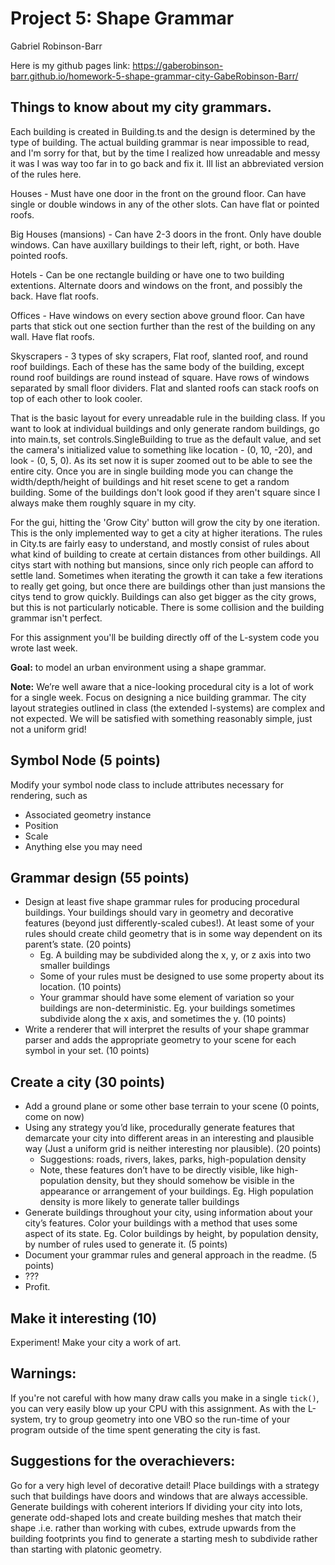 ﻿
# Project 5: Shape Grammar

Gabriel Robinson-Barr

Here is my github pages link:
https://gaberobinson-barr.github.io/homework-5-shape-grammar-city-GabeRobinson-Barr/

## Things to know about my city grammars.
Each building is created in Building.ts and the design is determined by the type of building. The actual building grammar is near impossible to read, and I'm sorry for that, but by the time I realized how unreadable and messy it was I was way too far in to go back and fix it. Ill list an abbreviated version of the rules here.

Houses -
Must have one door in the front on the ground floor.
Can have single or double windows in any of the other slots.
Can have flat or pointed roofs.

Big Houses (mansions) -
Can have 2-3 doors in the front.
Only have double windows.
Can have auxillary buildings to their left, right, or both.
Have pointed roofs.

Hotels -
Can be one rectangle building or have one to two building extentions.
Alternate doors and windows on the front, and possibly the back.
Have flat roofs.

Offices -
Have windows on every section above ground floor.
Can have parts that stick out one section further than the rest of the building on any wall.
Have flat roofs.

Skyscrapers -
3 types of sky scrapers, Flat roof, slanted roof, and round roof buildings.
Each of these has the same body of the building, except round roof buildings are round instead of square.
Have rows of windows separated by small floor dividers.
Flat and slanted roofs can stack roofs on top of each other to look cooler.


That is the basic layout for every unreadable rule in the building class. If you want to look at individual buildings and only generate random buildings, go into main.ts, set controls.SingleBuilding to true as the default value, and set the camera's initialized value to something like location - (0, 10, -20), and look - (0, 5, 0). As its set now it is super zoomed out to be able to see the entire city. Once you are in single building mode you can change the width/depth/height of buildings and hit reset scene to get a random building. Some of the buildings don't look good if they aren't square since I always make them roughly square in my city.


For the gui, hitting the 'Grow City' button will grow the city by one iteration. This is the only implemented way to get a city at higher iterations. The rules in City.ts are fairly easy to understand, and mostly consist of rules about what kind of building to create at certain distances from other buildings. All citys start with nothing but mansions, since only rich people can afford to settle land. Sometimes when iterating the growth it can take a few iterations to really get going, but once there are buildings other than just mansions the citys tend to grow quickly. Buildings can also get bigger as the city grows, but this is not particularly noticable. There is some collision and the building grammar isn't perfect.

For this assignment you'll be building directly off of the L-system code you
wrote last week.

**Goal:** to model an urban environment using a shape grammar.

**Note:** We’re well aware that a nice-looking procedural city is a lot of work for a single week. Focus on designing a nice building grammar. The city layout strategies outlined in class (the extended l-systems) are complex and not expected. We will be satisfied with something reasonably simple, just not a uniform grid!

## Symbol Node (5 points)
Modify your symbol node class to include attributes necessary for rendering, such as
- Associated geometry instance
- Position
- Scale
- Anything else you may need

## Grammar design (55 points)
- Design at least five shape grammar rules for producing procedural buildings. Your buildings should vary in geometry and decorative features (beyond just differently-scaled cubes!). At least some of your rules should create child geometry that is in some way dependent on its parent’s state. (20 points)
    - Eg. A building may be subdivided along the x, y, or z axis into two smaller buildings
    - Some of your rules must be designed to use some property about its location. (10 points)
    - Your grammar should have some element of variation so your buildings are non-deterministic.  Eg. your buildings sometimes subdivide along the x axis, and sometimes the y. (10 points)   
- Write a renderer that will interpret the results of your shape grammar parser and adds the appropriate geometry to your scene for each symbol in your set. (10 points)

## Create a city (30 points)
- Add a ground plane or some other base terrain to your scene (0 points, come on now)
- Using any strategy you’d like, procedurally generate features that demarcate your city into different areas in an interesting and plausible way (Just a uniform grid is neither interesting nor plausible). (20 points)
    - Suggestions: roads, rivers, lakes, parks, high-population density
    - Note, these features don’t have to be directly visible, like high-population density, but they should somehow be visible in the appearance or arrangement of your buildings. Eg. High population density is more likely to generate taller buildings
- Generate buildings throughout your city, using information about your city’s features. Color your buildings with a method that uses some aspect of its state. Eg. Color buildings by height, by population density, by number of rules used to generate it. (5 points)
- Document your grammar rules and general approach in the readme. (5 points)
- ???
- Profit.

## Make it interesting (10)
Experiment! Make your city a work of art.

## Warnings:
If you're not careful with how many draw calls you make in a single `tick()`,
you can very easily blow up your CPU with this assignment. As with the L-system,
try to group geometry into one VBO so the run-time of your program outside of
the time spent generating the city is fast.

## Suggestions for the overachievers:
Go for a very high level of decorative detail!
Place buildings with a strategy such that buildings have doors and windows that are always accessible.
Generate buildings with coherent interiors
If dividing your city into lots, generate odd-shaped lots and create building meshes that match their shape .i.e. rather than working with cubes, extrude upwards from the building footprints you find to generate a starting mesh to subdivide rather than starting with platonic geometry.
